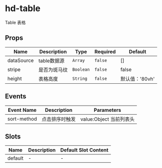 # hd-table

Table 表格

## Props

<!-- @vuese:hd-table:props:start -->
|Name|Description|Type|Required|Default|
|---|---|---|---|---|
|dataSource|table数据源|`Array`|`false`|[]|
|stripe|是否为斑马纹|`Boolean`|`false`|false|
|height|表格高度|`String`|`false`|默认值：'80vh'|

<!-- @vuese:hd-table:props:end -->


## Events

<!-- @vuese:hd-table:events:start -->
|Event Name|Description|Parameters|
|---|---|---|
|sort-method|点击排序时触发|value:Object 当前列表头|

<!-- @vuese:hd-table:events:end -->


## Slots

<!-- @vuese:hd-table:slots:start -->
|Name|Description|Default Slot Content|
|---|---|---|
|default|-|-|

<!-- @vuese:hd-table:slots:end -->


